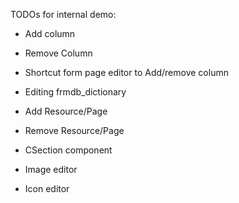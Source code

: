 TODOs for internal demo:

* Add column
* Remove Column
* Shortcut form page editor to Add/remove column
* Editing frmdb_dictionary
* Add Resource/Page
* Remove Resource/Page

* CSection component
* Image editor
* Icon editor
